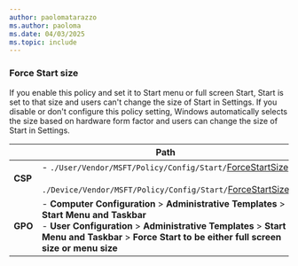 ```yaml
---
author: paolomatarazzo
ms.author: paoloma
ms.date: 04/03/2025
ms.topic: include
---
```


### Force Start size

If you enable this policy and set it to Start menu or full screen Start, Start is set to that size and users can't change the size of Start in Settings. If you disable or don't configure this policy setting, Windows automatically selects the size based on hardware form factor and users can change the size of Start in Settings.

|  | Path |
|--|--|
| **CSP** | - `./User/Vendor/MSFT/Policy/Config/Start/`[ForceStartSize](/windows/client-management/mdm/policy-csp-start#forcestartsize)<br><br>`./Device/Vendor/MSFT/Policy/Config/Start/`[ForceStartSize](/windows/client-management/mdm/policy-csp-start#forcestartsize) |
| **GPO** | - **Computer Configuration** > **Administrative Templates** > **Start Menu and Taskbar**<br> - **User Configuration** > **Administrative Templates** > **Start Menu and Taskbar** > **Force Start to be either full screen size or menu size** |
